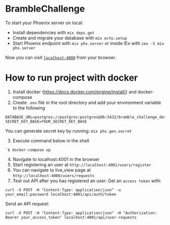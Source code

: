 # BrambleChallenge

To start your Phoenix server on local:

  * Install dependencies with `mix deps.get`
  * Create and migrate your database with `mix ecto.setup`
  * Start Phoenix endpoint with `mix phx.server` or inside IEx with `iex -S mix phx.server`

Now you can visit [`localhost:4000`](http://localhost:4000) from your browser.

# How to run project with docker

1. Install docker (https://docs.docker.com/engine/install/) and docker-compose
2. Create `.env` file in the root directory and add your environment variable to the following
```
DATABASE_URL=postgres://postgres:postgres@db:5432/bramble_challenge_dev
SECRET_KEY_BASE=YOUR_SECRET_KEY_BASE
```
You can generate secret key by running: `mix phx.gen.secret`

3. Execute command below in the shell
```
`$ docker-compose up
```
4. Navigate to localhost:4001 in the browser
5. Start registering an user at `http://localhost:4001/users/register`
6. You can navigate to live_view page at `http://localhost:4000/users/requests`
7. Test out API after you has registered an user.
Get an `access token` with:
```
curl -X POST -H "Content-Type: application/json" -u your_email:password localhost:4001/api/auth/token
```

Send an API request:
```
curl -X POST -H "Content-Type: application/json" -H "Authorization: Bearer your_access_token" localhost:4001/api/user-requests
```


